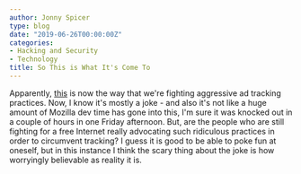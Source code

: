 ```yaml
---
author: Jonny Spicer
type: blog
date: "2019-06-26T00:00:00Z"
categories:
- Hacking and Security
- Technology
title: So This is What It's Come To
---
```

Apparently, [this](https://blog.mozilla.org/firefox/hey-advertisers-track-this/) is now the way that we're fighting aggressive ad
tracking practices. Now, I know it's mostly a joke - and also it's not like a huge amount of Mozilla dev time has gone into this, I'm
sure it was knocked out in a couple of hours in one Friday afternoon. But, are the people who are still fighting for a free Internet really
advocating such ridiculous practices in order to circumvent tracking? I guess it is good to be able to poke fun at oneself, but in this
instance I think the scary thing about the joke is how worryingly believable as reality it is.
